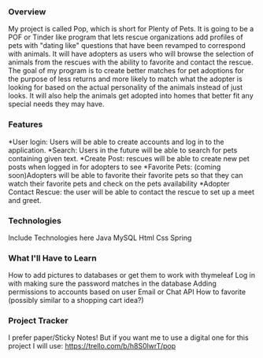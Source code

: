 
### Overview


My project is called Pop, which is short for Plenty of Pets. It is going to be a POF or Tinder like program that lets rescue organizations add
profiles of pets with "dating like" questions that have been revamped to correspond with animals. It will have adopters as users who will browse
the selection of animals from the rescues with the ability to favorite and contact the rescue. The goal of my program is to create better
matches for pet adoptions for the purpose of less returns and more likely to match what the adopter is looking for based on the actual personality
of the animals instead of just looks. It will also help the animals get adopted into homes that better fit any special needs they may have.

### Features

*User login: Users will be able to create accounts and log in to the application.
*Search: Users in the future will be able to search for pets containing given text.
*Create Post: rescues will be able to create new pet posts when logged in for adopters to see
*Favorite Pets: (coming soon)Adopters will be able to favorite their favorite pets so that they can watch their favorite pets and check on the pets availability
*Adopter Contact Rescue: the user will be able to contact the rescue to set up a meet and greet.

### Technologies
Include Technologies here
Java
MySQL
Html
Css
Spring

### What I'll Have to Learn
How to add pictures to databases or get them to work with thymeleaf
Log in with making sure the password matches in the database
Adding permissions to accounts based on user
Email or Chat API
How to favorite (possibly similar to a shopping cart idea?)

### Project Tracker
I prefer paper/Sticky Notes! But if you want me to use a digital one for this project I will use:  https://trello.com/b/h8S0lwrT/pop